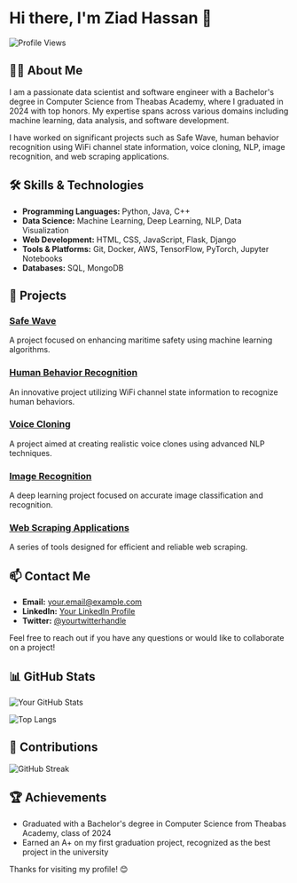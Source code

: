 # Hi there, I'm Ziad Hassan 👋

![Profile Views](https://komarev.com/ghpvc/?username=yourusername&color=brightgreen)

## 👨‍💻 About Me

I am a passionate data scientist and software engineer with a Bachelor's degree in Computer Science from Theabas Academy, where I graduated in 2024 with top honors. My expertise spans across various domains including machine learning, data analysis, and software development. 

I have worked on significant projects such as Safe Wave, human behavior recognition using WiFi channel state information, voice cloning, NLP, image recognition, and web scraping applications.

## 🛠️ Skills & Technologies

- **Programming Languages:** Python, Java, C++
- **Data Science:** Machine Learning, Deep Learning, NLP, Data Visualization
- **Web Development:** HTML, CSS, JavaScript, Flask, Django
- **Tools & Platforms:** Git, Docker, AWS, TensorFlow, PyTorch, Jupyter Notebooks
- **Databases:** SQL, MongoDB

## 🚀 Projects

### [Safe Wave](https://github.com/yourusername/safe-wave)
A project focused on enhancing maritime safety using machine learning algorithms.

### [Human Behavior Recognition](https://github.com/yourusername/human-behavior-recognition)
An innovative project utilizing WiFi channel state information to recognize human behaviors.

### [Voice Cloning](https://github.com/yourusername/voice-cloning)
A project aimed at creating realistic voice clones using advanced NLP techniques.

### [Image Recognition](https://github.com/yourusername/image-recognition)
A deep learning project focused on accurate image classification and recognition.

### [Web Scraping Applications](https://github.com/yourusername/web-scraping-applications)
A series of tools designed for efficient and reliable web scraping.

## 📫 Contact Me

- **Email:** your.email@example.com
- **LinkedIn:** [Your LinkedIn Profile](https://www.linkedin.com/in/yourprofile/)
- **Twitter:** [@yourtwitterhandle](https://twitter.com/yourtwitterhandle)

Feel free to reach out if you have any questions or would like to collaborate on a project!

## 📊 GitHub Stats

![Your GitHub Stats](https://github-readme-stats.vercel.app/api?username=yourusername&show_icons=true&theme=radical)

![Top Langs](https://github-readme-stats.vercel.app/api/top-langs/?username=yourusername&layout=compact&theme=radical)

## 🌟 Contributions

![GitHub Streak](https://github-readme-streak-stats.herokuapp.com/?user=yourusername&theme=radical)

## 🏆 Achievements

- Graduated with a Bachelor's degree in Computer Science from Theabas Academy, class of 2024
- Earned an A+ on my first graduation project, recognized as the best project in the university

Thanks for visiting my profile! 😊

